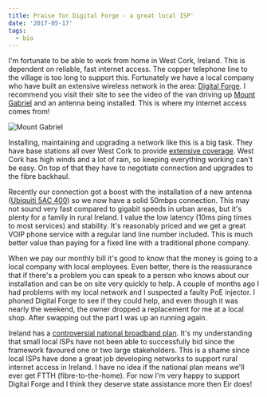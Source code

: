 ```yaml
---
title: Praise for Digital Forge - a great local ISP'
date: '2017-05-17'
tags: 
  - bio
---
```


I'm fortunate to be able to work from home in West Cork, Ireland. This is dependent on reliable, fast internet access. The copper telephone line to the village is too long to support this. Fortunately we have a local company who have built an extensive wireless network in the area: <a href="http://www.digitalforge.ie/" target="_blank">Digital Forge</a>. I recommend you visit their site to see the video of the van driving up [Mount Gabriel](https://en.wikipedia.org/wiki/Mount_Gabriel) and an antenna being installed. This is where my internet access comes from!

<img title="Mount Gabriel" src="/images/2017/mount-gabriel.jpg">

Installing, maintaining and upgrading a network like this is a big task. They have base stations all over West Cork to provide [extensive coverage](http://www.digitalforge.ie/coverage-broadband-coverage-in-west-cork/). West Cork has high winds and a lot of rain, so keeping everything working can't be easy. On top of that they have to negotiate connection and upgrades to the fibre backhaul.

Recently our connection got a boost with the installation of a new antenna ([Ubiquiti 5AC 400](https://www.ubnt.com/airmax/powerbeam-ac-iso/)) so we now have a solid 50mbps connection. This may not sound very fast compared to gigabit speeds in urban areas, but it's plenty for a family in rural Ireland. I value the low latency (10ms ping times to most services) and stability. It's reasonably priced and we get a great VOIP phone service with a regular land line number included. This is much better value than paying for a fixed line with a traditional phone company.

When we pay our monthly bill it's good to know that the money is going to a local company with local employees. Even better, there is the reassurance that if there's a problem you can speak to a person who knows about our installation and can be on site very quickly to help. A couple of months ago I had problems with my local network and I suspected a faulty PoE injector. I phoned Digital Forge to see if they could help, and even though it was nearly the weekend, the owner dropped a replacement for me at a local shop. After swapping out the part I was up an running again.

Ireland has a [controversial national broadband plan](http://www.irishtimes.com/business/technology/national-broadband-plan-to-cover-quarter-of-all-irish-households-1.3036286). It's my understanding that small local ISPs have not been able to successfully bid since the framework favoured one or two large stakeholders. This is a shame since local ISPs have done a great job developing networks to support rural internet access in Ireland. I have no idea if the national plan means we'll ever get FTTH (fibre-to-the-home). For now I'm very happy to support Digital Forge and I think they deserve state assistance more then Eir does!
